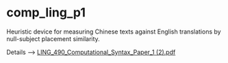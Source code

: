 # comp_ling_p1

Heuristic device for measuring Chinese texts against English translations by null-subject placement similarity.

Details --> [LING_490_Computational_Syntax_Paper_1 (2).pdf](https://github.com/user-attachments/files/20855493/LING_490_Computational_Syntax_Paper_1.2.pdf)
